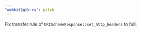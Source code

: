 ```yaml
---
"webkit2gtk-rs": patch
---
```


Fix transfer rule of `URISchemeResponse::set_http_headers` to full.
